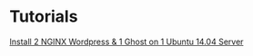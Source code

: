 # Tutorials
[Install 2 NGINX Wordpress & 1 Ghost on 1 Ubuntu 14.04 Server](https://github.com/sashagolds/tutorials/blob/master/2NGINXWordpress1Ghost-OnUbuntu.md)
